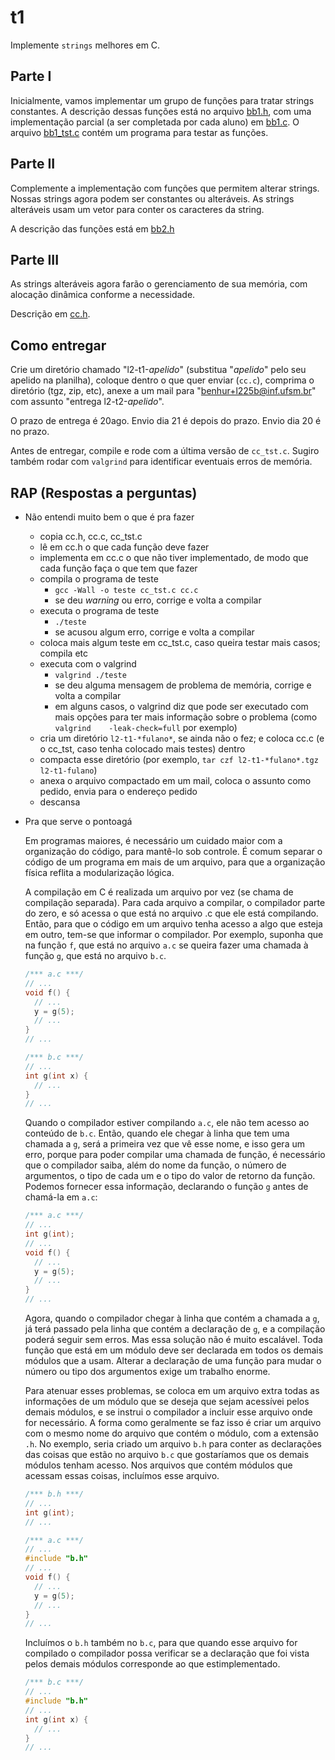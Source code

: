 # t1

Implemente `strings` melhores em C.

## Parte I

Inicialmente, vamos implementar um grupo de funções para tratar strings constantes.
A descrição dessas funções está no arquivo [bb1.h](Codigo/bb1.h), com uma implementação
parcial (a ser completada por cada aluno) em [bb1.c](Codigo/bb1.c).
O arquivo [bb1_tst.c](Codigo/bb1_tst.c) contém um programa para testar as funções.

## Parte II

Complemente a implementação com funções que permitem alterar strings.
Nossas strings agora podem ser constantes ou alteráveis.
As strings alteráveis usam um vetor para conter os caracteres da string.

A descrição das funções está em [bb2.h](Codigo/bb2.h)

## Parte III

As strings alteráveis agora farão o gerenciamento de sua memória, com alocação dinâmica conforme a necessidade.

Descrição em [cc.h](Codigo/cc.h).

## Como entregar

Crie um diretório chamado "l2-t1-*apelido*" (substitua "*apelido*" pelo seu apelido na planilha), coloque dentro o que quer enviar (`cc.c`), comprima o diretório (tgz, zip, etc), anexe a um mail para "benhur+l225b@inf.ufsm.br" com assunto "entrega l2-t2-*apelido*".

O prazo de entrega é 20ago. Envio dia 21 é depois do prazo. Envio dia 20 é no prazo.

Antes de entregar, compile e rode com a última versão de `cc_tst.c`.
Sugiro também rodar com `valgrind` para identificar eventuais erros de memória.

## RAP (Respostas a perguntas)

- Não entendi muito bem o que é pra fazer

   - copia cc.h, cc.c, cc_tst.c
   - lê em cc.h o que cada função deve fazer
   - implementa em cc.c o que não tiver implementado, de modo que cada função faça o que tem que fazer
   - compila o programa de teste
      - `gcc -Wall -o teste cc_tst.c cc.c`
      - se deu *warning* ou erro, corrige e volta a compilar
   - executa o programa de teste
      - `./teste`
      - se acusou algum erro, corrige e volta a compilar
   - coloca mais algum teste em cc_tst.c, caso queira testar mais casos; compila etc
   - executa com o valgrind
      - `valgrind ./teste`
      - se deu alguma mensagem de problema de memória, corrige e volta a compilar
      - em alguns casos, o valgrind diz que pode ser executado com mais opções para ter mais informação sobre o problema (como `valgrind    -leak-check=full` por exemplo)
   - cria um diretório `l2-t1-*fulano*`, se ainda não o fez; e coloca cc.c (e o cc_tst, caso tenha colocado mais testes) dentro
   - compacta esse diretório (por exemplo, `tar czf l2-t1-*fulano*.tgz l2-t1-fulano`)
   - anexa o arquivo compactado em um mail, coloca o assunto como pedido, envia para o endereço pedido
   - descansa

- Pra que serve o pontoagá

   Em programas maiores, é necessário um cuidado maior com a organização do código, para mantê-lo sob controle.
   É comum separar o código de um programa em mais de um arquivo, para que a organização física reflita a modularização lógica.

   A compilação em C é realizada um arquivo por vez (se chama de compilação separada).
   Para cada arquivo a compilar, o compilador parte do zero, e só acessa o que está no arquivo .c que ele está compilando.
   Então, para que o código em um arquivo tenha acesso a algo que esteja em outro, tem-se que informar o compilador.
   Por exemplo, suponha que na função `f`, que está no arquivo `a.c` se queira fazer uma chamada à função `g`, que está no arquivo `b.c`.
   ```c
   /*** a.c ***/
   // ...
   void f() {
     // ...
     y = g(5);
     // ...
   }
   // ...
   ```
   ```c
   /*** b.c ***/
   // ...
   int g(int x) {
     // ...
   }
   // ...
   ```
   Quando o compilador estiver compilando `a.c`, ele não tem acesso ao conteúdo de `b.c`.
   Então, quando ele chegar à linha que tem uma chamada a `g`, será a primeira vez que vê esse nome, e isso gera um erro, porque para poder compilar uma chamada de função, é necessário que o compilador saiba, além do nome da função, o número de argumentos, o tipo de cada um e o tipo do valor de retorno da função.
   Podemos fornecer essa informação, declarando o função `g` antes de chamá-la em `a.c`:
   ```c
   /*** a.c ***/
   // ...
   int g(int);
   // ...
   void f() {
     // ...
     y = g(5);
     // ...
   }
   // ...
   ```
   Agora, quando o compilador chegar à linha que contém a chamada a `g`, já terá passado pela linha que contém a declaração de `g`, e a compilação poderá seguir sem erros.
   Mas essa solução não é muito escalável. Toda função que está em um módulo deve ser declarada em todos os demais módulos que a usam.
   Alterar a declaração de uma função para mudar o número ou tipo dos argumentos exige um trabalho enorme.

   Para atenuar esses problemas, se coloca em um arquivo extra todas as informações de um módulo que se deseja que sejam acessívei pelos demais módulos, e se instrui o compilador a incluir esse arquivo onde for necessário. A forma como geralmente se faz isso é criar um arquivo com o mesmo nome do arquivo que contém o módulo, com a extensão `.h`.
   No exemplo, seria criado um arquivo `b.h` para conter as declarações das coisas que estão no arquivo `b.c` que gostaríamos que os demais módulos tenham acesso.
   Nos arquivos que contém módulos que acessam essas coisas, incluímos esse arquivo.
   ```c
   /*** b.h ***/
   // ...
   int g(int);
   // ...
   ```
   ```c
   /*** a.c ***/
   // ...
   #include "b.h"
   // ...
   void f() {
     // ...
     y = g(5);
     // ...
   }
   // ...
   ```
   Incluímos o `b.h` também no `b.c`, para que quando esse arquivo for compilado o compilador possa verificar se a declaração que foi vista pelos demais módulos corresponde ao que estimplementado.
   ```c
   /*** b.c ***/
   // ...
   #include "b.h"
   // ...
   int g(int x) {
     // ...
   }
   // ...
   ```
